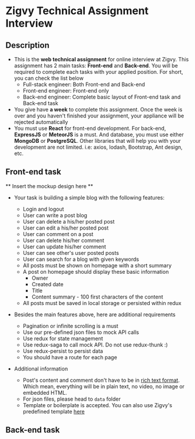 # Zigvy Technical Assignment Interview

## Description
- This is the **web technical assignment** for online interview at Zigvy. This assignment has 2 main tasks: **Front-end** and **Back-end**. You will be required to complete each tasks with your applied position. For short, you can check the list below
  - Full-stack engineer: Both Front-end and Back-end
  - Front-end engineer: Front-end only
  - Back-end engineer: Complete basic layout of Front-end task and Back-end task
- You give have **a week** to complete this assignment. Once the week is over and you haven't finished your assignment, your appliance will be rejected automatically
- You must use **React** for front-end development. For back-end, **ExpressJS** or **MeteorJS** is a must. And database, you must use either **MongoDB** or **PostgreSQL**. Other libraries that will help you with your development are not limited. i.e: axios, lodash, Bootstrap, Ant design, etc.

## Front-end task
** Insert the mockup design here **

- Your task is building a simple blog with the following features:
  - Login and logout
  - User can write a post blog
  - User can delete a his/her posted post
  - User can edit a his/her posted post
  - User can comment on a post
  - User can delete his/her comment
  - User can update his/her comment
  - User can see other's user posted posts
  - User can search for a blog with given keywords
  - All posts must be shown on homepage with a short summary
  - A post on homepage should display these basic information
    - Owner
    - Created date
    - Title
    - Content summary - 100 first characters of the content
  - All posts must be saved in local storage or persisted within redux

- Besides the main features above, here are additional requirements
  - Pagination or infinite scrolling is a must
  - Use our pre-defined json files to mock API calls
  - Use redux for state management
  - Use redux-saga to call mock API. Do not use redux-thunk :)
  - Use redux-persist to persist data
  - You should have a route for each page

- Additional information
  - Post's content and comment don't have to be in [rich text format](https://en.wikipedia.org/wiki/Rich_Text_Format). Which mean, everything will be in plain text, no video, no image or embedded HTML.
  - For json files, please head to `data` folder
  - Template or boilerplate is accepted. You can also use Zigvy's predefined template [here](#)
  
  
## Back-end task